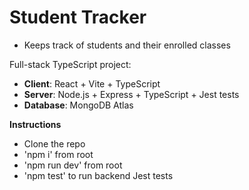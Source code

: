 # Student Tracker
- Keeps track of students and their enrolled classes

Full-stack TypeScript project:
- **Client**: React + Vite + TypeScript
- **Server**: Node.js + Express + TypeScript + Jest tests
- **Database**: MongoDB Atlas

**Instructions**
- Clone the repo
- 'npm i' from root
- 'npm run dev' from root
- 'npm test' to run backend Jest tests